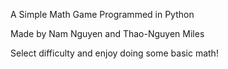 A Simple Math Game Programmed in Python

Made by Nam Nguyen and Thao-Nguyen Miles

Select difficulty and enjoy doing some basic math!
